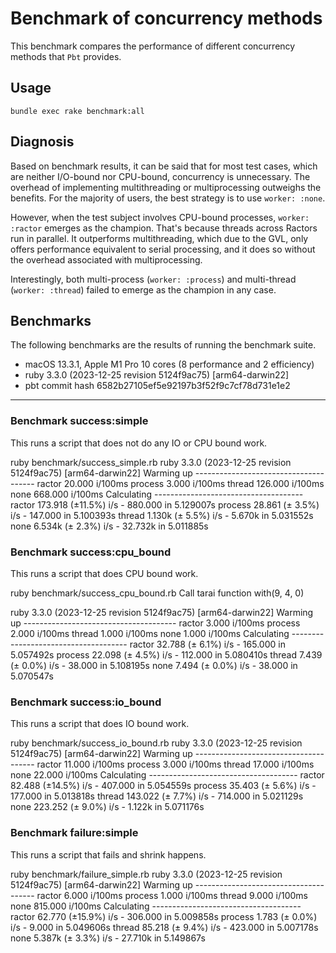 # Benchmark of concurrency methods

This benchmark compares the performance of different concurrency methods that `Pbt` provides.

## Usage

```shell
bundle exec rake benchmark:all
```

## Diagnosis

Based on benchmark results, it can be said that for most test cases, which are neither I/O-bound nor CPU-bound, concurrency is unnecessary. The overhead of implementing multithreading or multiprocessing outweighs the benefits. For the majority of users, the best strategy is to use `worker: :none`.

However, when the test subject involves CPU-bound processes, `worker: :ractor` emerges as the champion. That's because threads across Ractors run in parallel. It outperforms multithreading, which due to the GVL, only offers performance equivalent to serial processing, and it does so without the overhead associated with multiprocessing.

Interestingly, both multi-process (`worker: :process`) and multi-thread (`worker: :thread`) failed to emerge as the champion in any case.

## Benchmarks

The following benchmarks are the results of running the benchmark suite.

- macOS 13.3.1, Apple M1 Pro 10 cores (8 performance and 2 efficiency)
- ruby 3.3.0 (2023-12-25 revision 5124f9ac75) [arm64-darwin22]
- pbt commit hash 6582b27105ef5e92197b3f52f9c7cf78d731e1e2

---

### Benchmark success:simple

This runs a script that does not do any IO or CPU bound work.

ruby benchmark/success_simple.rb
ruby 3.3.0 (2023-12-25 revision 5124f9ac75) [arm64-darwin22]
Warming up --------------------------------------
ractor    20.000 i/100ms
process     3.000 i/100ms
thread   126.000 i/100ms
none   668.000 i/100ms
Calculating -------------------------------------
ractor    173.918 (±11.5%) i/s -    880.000 in   5.129007s
process     28.861 (± 3.5%) i/s -    147.000 in   5.100393s
thread      1.130k (± 5.5%) i/s -      5.670k in   5.031552s
none      6.534k (± 2.3%) i/s -     32.732k in   5.011885s

### Benchmark success:cpu_bound

This runs a script that does CPU bound work.

ruby benchmark/success_cpu_bound.rb
Call tarai function with(9, 4, 0)

ruby 3.3.0 (2023-12-25 revision 5124f9ac75) [arm64-darwin22]
Warming up --------------------------------------
ractor     3.000 i/100ms
process     2.000 i/100ms
thread     1.000 i/100ms
none     1.000 i/100ms
Calculating -------------------------------------
ractor     32.788 (± 6.1%) i/s -    165.000 in   5.057492s
process     22.098 (± 4.5%) i/s -    112.000 in   5.080410s
thread      7.439 (± 0.0%) i/s -     38.000 in   5.108195s
none      7.494 (± 0.0%) i/s -     38.000 in   5.070547s

### Benchmark success:io_bound

This runs a script that does IO bound work.

ruby benchmark/success_io_bound.rb
ruby 3.3.0 (2023-12-25 revision 5124f9ac75) [arm64-darwin22]
Warming up --------------------------------------
ractor    11.000 i/100ms
process     3.000 i/100ms
thread    17.000 i/100ms
none    22.000 i/100ms
Calculating -------------------------------------
ractor     82.488 (±14.5%) i/s -    407.000 in   5.054559s
process     35.403 (± 5.6%) i/s -    177.000 in   5.013818s
thread    143.022 (± 7.7%) i/s -    714.000 in   5.021129s
none    223.252 (± 9.0%) i/s -      1.122k in   5.071176s

### Benchmark failure:simple

This runs a script that fails and shrink happens.

ruby benchmark/failure_simple.rb
ruby 3.3.0 (2023-12-25 revision 5124f9ac75) [arm64-darwin22]
Warming up --------------------------------------
ractor     6.000 i/100ms
process     1.000 i/100ms
thread     9.000 i/100ms
none   815.000 i/100ms
Calculating -------------------------------------
ractor     62.770 (±15.9%) i/s -    306.000 in   5.009858s
process      1.783 (± 0.0%) i/s -      9.000 in   5.049606s
thread     85.218 (± 9.4%) i/s -    423.000 in   5.007178s
none      5.387k (± 3.3%) i/s -     27.710k in   5.149867s
